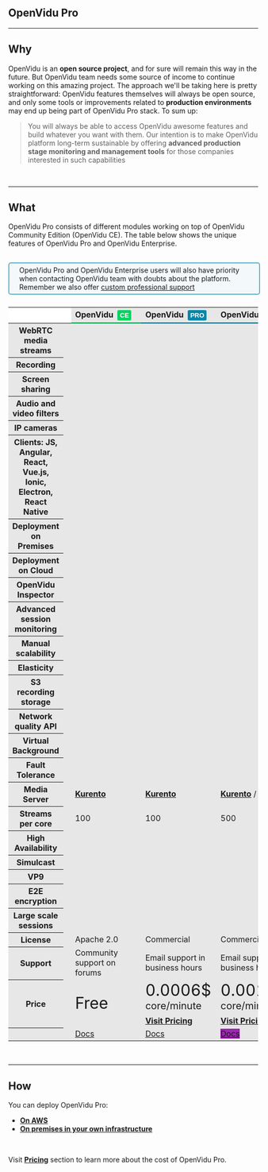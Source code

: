 <h2 id="section-title">OpenVidu Pro</h2>
<hr>

## Why

OpenVidu is an **open source project**, and for sure will remain this way in the future. But OpenVidu team needs some source of income to continue working on this amazing project. The approach we'll be taking here is pretty straightforward: OpenVidu features themselves will always be open source, and only some tools or improvements related to **production environments** may end up being part of OpenVidu Pro stack. To sum up:
<br>

> You will always be able to access OpenVidu awesome features and build whatever you want with them. Our intention is to make OpenVidu platform long-term sustainable by offering **advanced production stage monitoring and management tools** for those companies interested in such capabilities

<br>

---

## What

OpenVidu Pro consists of different modules working on top of OpenVidu Community Edition (OpenVidu CE). The table below shows the unique features of OpenVidu Pro and OpenVidu Enterprise.

<div style="
    display: table;
    border: 2px solid #0088aa9e;
    border-radius: 5px;
    width: 100%;
    margin-top: 30px;
    margin-bottom: 25px;
    padding: 5px 0 5px 0;
    background-color: rgba(0, 136, 170, 0.04);"><div style="display: table-cell; vertical-align: middle">
    <i class="icon ion-android-alert" style="
    font-size: 50px;
    color: #0088aa;
    display: inline-block;
    padding-left: 25%;
"></i></div>
<div style="
    vertical-align: middle;
    display: table-cell;
    padding-left: 20px;
    padding-right: 20px;
    ">
	OpenVidu Pro and OpenVidu Enterprise users will also have priority when contacting OpenVidu team with doubts about the platform.<br>Remember we also offer <a href="https://openvidu.io/support#commercial" target="_blank">custom professional support</a>
</div>
</div>

<table class="table table-striped table-pricing" style="background: #e7e7e7">
    <colgroup>
        <col span="1">
        <col span="1" style="width: 30px;">
        <col span="1">
        <col span="1">
    </colgroup>
    <thead>
        <tr>
            <th scope="col" style="background: #fff; border-bottom: 0px;"></th>
            <th scope="col" style="background: #fff; border-bottom: 0px;"></th>
            <th scope="col" style="border-bottom: 2px solid #049145;"><span style="white-space: nowrap">OpenVidu
                            <div id="openvidu-pro-tag"
                    style=" pointer-events: none; display: inline-block; margin-right: 12px; background-color: #06d362; color: white; font-weight: bold; padding: 0px 5px; margin-left: 4px; border-radius: 3px; font-size: 13px; line-height:21px; font-family: Montserrat, sans-serif;">
                    CE</div></span></th>
            </th>
            <th scope="col" style="border-bottom: 2px solid #005f76;"><span style="white-space: nowrap">OpenVidu
                <div id="openvidu-pro-tag"
                    style=" pointer-events: none; display: inline-block; margin-right: 12px; background-color: rgb(0, 136, 170); color: white; font-weight: bold; padding: 0px 5px; margin-left: 4px; border-radius: 3px; font-size: 13px; line-height:21px; font-family: Montserrat, sans-serif;">
                    PRO</div></span></th>
            <th scope="col" style="border-bottom: 2px solid #005f76;"><span style="white-space: nowrap">OpenVidu
                <div id="openvidu-pro-tag"
                    style=" pointer-events: none; display: inline-block; margin-right: 12px; background-color: #9c27b0; color: white; font-weight: bold; padding: 0px 5px; margin-left: 4px; border-radius: 3px; font-size: 13px; line-height:21px; font-family: Montserrat, sans-serif;">
                    ENTERPRISE</div></span></th>
            </th>
        </tr>
    </thead>
    <tbody>
        <tr>
            <th scope="row">WebRTC media streams</th>
            <td scope="row"><i
                    class="icon ion-information-circled pricing-table-icon-info"
                    data-toggle="tooltip" data-placement="right"
                    title="WebRTC provides high quality and low latency real time video over the Internet"></td>
            <td><i class="icon ion-checkmark pricing-table-icon"></i></td>
            <td><i class="icon ion-checkmark pricing-table-icon"></i></td>
            <td><i class="icon ion-checkmark pricing-table-icon"></i></td>
        </tr>
        <tr>
            <th scope="row">Recording</th>
            <td scope="row"><a href="advanced-features/recording/"><i
                    class="icon ion-information-circled pricing-table-icon-info"
                    data-toggle="tooltip" data-placement="right"
                    title="Record your video sessions with multiple configurations"></a></td>
            <td><i class="icon ion-checkmark pricing-table-icon"></i></td>
            <td><i class="icon ion-checkmark pricing-table-icon"></i></td>
            <td><i class="icon ion-checkmark pricing-table-icon"></i></td>
        </tr>
        <tr>
            <th scope="row">Screen sharing</th>
            <td scope="row"><a href="advanced-features/screen-share/"><i
                    class="icon ion-information-circled pricing-table-icon-info"
                    data-toggle="tooltip" data-placement="right"
                    title="Easily integrate screen-sharing in your application"></a></td>
            <td><i class="icon ion-checkmark pricing-table-icon"></i></td>
            <td><i class="icon ion-checkmark pricing-table-icon"></i></td>
            <td><i class="icon ion-checkmark pricing-table-icon"></i></td>
        </tr>
        <tr>
            <th scope="row">Audio and video filters</th>
            <td scope="row"><a href="advanced-features/filters/"><i
                    class="icon ion-information-circled pricing-table-icon-info"
                    data-toggle="tooltip" data-placement="right"
                    title="Apply real-time audio and video filters to media streams"></a></td>
            <td><i class="icon ion-checkmark pricing-table-icon"></i></td>
            <td><i class="icon ion-checkmark pricing-table-icon"></i></td>
            <td><i class="icon ion-checkmark pricing-table-icon"></i></td>
        </tr>
        <tr>
            <th scope="row">IP cameras</th>
            <td scope="row"><a href="advanced-features/ip-cameras/"><i
                    class="icon ion-information-circled pricing-table-icon-info"
                    data-toggle="tooltip" data-placement="right"
                    title="Integrate IP cameras with RTSP effortlessly"></a></td>
            <td><i class="icon ion-checkmark pricing-table-icon"></i></td>
            <td><i class="icon ion-checkmark pricing-table-icon"></i></td>
            <td><i class="icon ion-checkmark pricing-table-icon"></i></td>
        </tr>
        <tr>
            <th scope="row">Clients: JS, Angular, React, Vue.js, Ionic, Electron, React Native</th>
            <td scope="row"><a href="tutorials/"><i
                    class="icon ion-information-circled pricing-table-icon-info"
                    data-toggle="tooltip" data-placement="right"
                    title="Use your preferred client framework. Check our tutorials"></a></td>
            <td><i class="icon ion-checkmark pricing-table-icon"></i></td>
            <td><i class="icon ion-checkmark pricing-table-icon"></i></td>
            <td><i class="icon ion-checkmark pricing-table-icon"></i></td>
        </tr>
        <tr>
            <th scope="row">Deployment on Premises</th>
            <td scope="row"><a href="deployment/#openvidu-for-production-on-premises"><i
                    class="icon ion-information-circled pricing-table-icon-info"
                    data-toggle="tooltip" data-placement="right"
                    title="Deploy OpenVidu in your own Linux server"></a></td>
            <td><i class="icon ion-checkmark pricing-table-icon"></i></td>
            <td><i class="icon ion-checkmark pricing-table-icon"></i></td>
            <td><i class="icon ion-checkmark pricing-table-icon"></i></td>
        </tr>
        <tr>
            <th scope="row">Deployment on Cloud</th>
            <td scope="row"><a href="deployment/#openvidu-for-production-on-aws"><i
                    class="icon ion-information-circled pricing-table-icon-info"
                    data-toggle="tooltip" data-placement="right"
                    title="Deploy OpenVidu in Amazon Web Services" style="text-align: right;"></a></td>
            <td><i class="icon ion-checkmark pricing-table-icon"></i></td>
            <td><i class="icon ion-checkmark pricing-table-icon"></i></td>
            <td><i class="icon ion-checkmark pricing-table-icon"></i></td>
        </tr>
        <tr>
            <th scope="row">OpenVidu Inspector</th>
            <td scope="row"><a href="openvidu-pro/openvidu-inspector/"><i
                    class="icon ion-information-circled pricing-table-icon-info"
                    data-toggle="tooltip" data-placement="right"
                    title="A powerful, easy-to-use and visually attractive dashboard to help with session monitoring, management and historical data"></a></td>
            <td><i class="icon ion-close pricing-table-icon"></i></td>
            <td><i class="icon ion-checkmark pricing-table-icon"></i></td>
            <td><i class="icon ion-checkmark pricing-table-icon"></i></td>
        </tr>
        <tr>
            <th scope="row">Advanced session monitoring</th>
            <td scope="row"><a href="openvidu-pro/monitoring-elastic-stack/"><i
                    class="icon ion-information-circled pricing-table-icon-info"
                    data-toggle="tooltip" data-placement="right"
                    title="Elastic stack integration. Elasticsearch and Kibana provide advanced analysis capabilities"></a></td>
            <td><i class="icon ion-close pricing-table-icon"></i></td>
            <td><i class="icon ion-checkmark pricing-table-icon"></i></td>
            <td><i class="icon ion-checkmark pricing-table-icon"></i></td>
        </tr>
        <tr>
            <th scope="row">Manual scalability</th>
            <td scope="row"><a href="openvidu-pro/scalability/"><i
                    class="icon ion-information-circled pricing-table-icon-info"
                    data-toggle="tooltip" data-placement="right"
                    title="Increment or decrement the number of Media Nodes manually"></a></td>
            <td><i class="icon ion-close pricing-table-icon"></i></td>
            <td><i class="icon ion-checkmark pricing-table-icon"></i></td>
            <td><i class="icon ion-checkmark pricing-table-icon"></i></td>
        </tr>
        <tr>
            <th scope="row">Elasticity</th>
            <td scope="row"><a href="openvidu-pro/scalability/#autoscaling"><i
                    class="icon ion-information-circled pricing-table-icon-info"
                    data-toggle="tooltip" data-placement="right"
                    title="Increment or decrement the number of Media Nodes automatically according to CPU load"></a></td>
            <td><i class="icon ion-close pricing-table-icon"></i></td>
            <td><i class="icon ion-checkmark pricing-table-icon"></i></td>
            <td><i class="icon ion-checkmark pricing-table-icon"></i></td>
        </tr>
        <tr>
            <th scope="row">S3 recording storage</th>
            <td scope="row"><a href="advanced-features/recording/#uploading-recordings-to-s3"><i
                    class="icon ion-information-circled pricing-table-icon-info"
                    data-toggle="tooltip" data-placement="right"
                    title="Store your recordings in AWS S3"></a></td>
            <td><i class="icon ion-close pricing-table-icon"></i></td>
            <td><i class="icon ion-checkmark pricing-table-icon"></i></td>
            <td><i class="icon ion-checkmark pricing-table-icon"></i></td>
        </tr>
        <tr>
            <th scope="row">Network quality API</th>
            <td scope="row"><a href="advanced-features/network-quality/"><i
                    class="icon ion-information-circled pricing-table-icon-info"
                    data-toggle="tooltip" data-placement="right"
                    title="Monitor the network quality of your clients"></a></td>
            <td><i class="icon ion-close pricing-table-icon"></i></td>
            <td><i class="icon ion-checkmark pricing-table-icon"></i></td>
            <td><i class="icon ion-checkmark pricing-table-icon"></i></td>
        </tr>
        <tr>
            <th scope="row">Virtual Background</th>
            <td scope="row"><a href="advanced-features/virtual-background/"><i
                    class="icon ion-information-circled pricing-table-icon-info"
                    data-toggle="tooltip" data-placement="right"
                    title="Apply a blur effect or background images to video streams"></a></td>
            <td><i class="icon ion-close pricing-table-icon"></i></td>
            <td><i class="icon ion-checkmark pricing-table-icon"></i></td>
            <td><i class="icon ion-checkmark pricing-table-icon"></i></td>
        </tr>
        <tr>
            <th scope="row">Fault Tolerance</th>
            <td scope="row"><a href="openvidu-pro/fault-tolerance/"><i
                    class="icon ion-information-circled pricing-table-icon-info"
                    data-toggle="tooltip" data-placement="right"
                    title="Detect crashed nodes and manually rebuild your video sessions"></a></td>
            <td><i class="icon ion-close pricing-table-icon"></i></td>
            <td><i class="icon ion-checkmark pricing-table-icon"></i></td>
            <td><i class="icon ion-checkmark pricing-table-icon"></i></td>
        </tr>
        <tr>
            <th scope="row">Media Server</th>
            <td scope="row"><i
                    class="icon ion-information-circled pricing-table-icon-info"
                    data-toggle="tooltip" data-placement="right"
                    title="Supported Media Servers"></td>
            <td><a href="https://www.kurento.org/" target="_blank"><strong>Kurento</strong></a></td>
            <td><a href="https://www.kurento.org/" target="_blank"><strong>Kurento</strong></a></td>
            <td><a href="https://www.kurento.org/" target="_blank"><strong>Kurento</strong></a> / <a href="https://mediasoup.org/" target="_blank"><strong>mediasoup</strong></a></td>
        </tr>
        <tr>
            <th scope="row">Streams per core</th>
            <td scope="row"><i
                    class="icon ion-information-circled pricing-table-icon-info"
                    data-toggle="tooltip" data-placement="right"
                    title="Increment the performance of your hardware with OpenVidu ENTERPRISE"></td>
            <td>100</td>
            <td>100</td>
            <td>500</td>
        </tr>
        <tr>
            <th scope="row">High Availability</th>
            <td scope="row"><a href="openvidu-enterprise/high-availability/"><i
                    class="icon ion-information-circled pricing-table-icon-info"
                    data-toggle="tooltip" data-placement="right"
                    title="Replication and decentralization of all nodes in AWS. Load balancing of clients"></a></td>
            <td><i class="icon ion-close pricing-table-icon"></i></td>
            <td><i class="icon ion-close pricing-table-icon"></i></td>
            <td><i class="icon ion-checkmark pricing-table-icon"></i></td>
        </tr>
        <tr>
            <th scope="row">Simulcast</th>
            <td scope="row"><a href="openvidu-enterprise/simulcast/"><i
                    class="icon ion-information-circled pricing-table-icon-info"
                    data-toggle="tooltip" data-placement="right"
                    title="To provide improved quality"></a></td>
            <td><i class="icon ion-close pricing-table-icon"></i></td>
            <td><i class="icon ion-close pricing-table-icon"></i></td>
            <td><i class="icon ion-checkmark pricing-table-icon"></i></td>
        </tr>
        <tr>
            <th scope="row">VP9</th>
            <td scope="row"><a href="advanced-features/media-codecs/"><i
                    class="icon ion-information-circled pricing-table-icon-info"
                    data-toggle="tooltip" data-placement="right"
                    title="Advanced codec by supported devices"></a></td>
            <td><i class="icon ion-close pricing-table-icon"></i></td>
            <td><i class="icon ion-close pricing-table-icon"></i></td>
            <td><i class="icon ion-checkmark pricing-table-icon"></i></td>
        </tr>
        <tr>
            <th scope="row">E2E encryption</th>
            <td scope="row"><i
                    class="icon ion-information-circled pricing-table-icon-info"
                    data-toggle="tooltip" data-placement="right"
                    title="End-to-End encryption with WebRTC Insertable Streams"></td>
            <td><i class="icon ion-close pricing-table-icon"></i></td>
            <td><i class="icon ion-close pricing-table-icon"></i></td>
            <td><i class="icon ion-hammer pricing-table-icon" data-toggle="tooltip"
                    data-placement="right" title="Work in progress"></i></td>
        </tr>
        <tr>
            <th scope="row">Large scale sessions</th>
            <td scope="row"><i
                    class="icon ion-information-circled pricing-table-icon-info"
                    data-toggle="tooltip" data-placement="right"
                    title="Support for sessions with hundreds or even thousands of users"></td>
            <td><i class="icon ion-close pricing-table-icon"></i></td>
            <td><i class="icon ion-close pricing-table-icon"></i></td>
            <td><i class="icon ion-hammer pricing-table-icon" data-toggle="tooltip"
                    data-placement="right" title="Work in progress"></i></td>
        </tr>
        <tr>
            <th scope="row">License</th>
            <td scope="row"></td>
            <td>Apache 2.0</td>
            <td>Commercial</td>
            <td>Commercial</td>
        </tr>
        <tr>
            <th scope="row">Support</th>
            <td scope="row"></td>
            <td>Community support on forums</td>
            <td>Email support in business hours</td>
            <td>Email support in business hours</td>
        </tr>
        <tr>
            <th scope="row">Price</th>
            <td scope="row"></td>
            <td><span style="font-size: 2em">Free</span></td>
            <td><span style="font-size: 2em">0.0006$ <span style="font-size: 20px">core/minute</span></span><br>
                <div style="font-size: 1em; margin-top: 8px"><a href="https://openvidu.io/pricing" target="_blank"><strong>Visit Pricing</strong></a></div>
            </td>
            <td><span style="font-size: 2em">0.0018$ <span style="font-size: 20px">core/minute</span></span><br>
                <div style="font-size: 1em; margin-top: 8px"><a href="https://openvidu.io/pricing" target="_blank"><strong>Visit Pricing</strong></a></div>
            </td>
        </tr>
        <tr>
            <th scope="row"></th>
            <td scope="row"></td>
            <td><a href="/" class="btn-primary btn-scroll try-now-btn" target="_blank">Docs</a></td>
            <td><a href="openvidu-pro/" class="btn-primary btn-scroll pro-btn" target="_blank">Docs</a></td>
            <td><a href="openvidu-enterprise/" class="btn-primary btn-scroll pro-btn" style="background-color: #9c27b0" target="_blank">Docs</a></td>
        </tr>
    </tbody>
</table>

<br>

---

## How

You can deploy OpenVidu Pro:

- **[On AWS](deployment/pro/aws)**
- **[On premises in your own infrastructure](deployment/pro/on-premises/)**

<br>

Visit <a href="https://openvidu.io/pricing" target="_blank"><strong>Pricing</strong></a> section to learn more about the cost of OpenVidu Pro.

<br>
